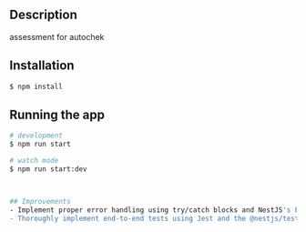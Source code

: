 ## Description

assessment for autochek

## Installation

```bash
$ npm install
```

## Running the app

```bash
# development
$ npm run start

# watch mode
$ npm run start:dev



## Improvements
- Implement proper error handling using try/catch blocks and NestJS's Exception Filters.
- Thoroughly implement end-to-end tests using Jest and the @nestjs/testing package.

